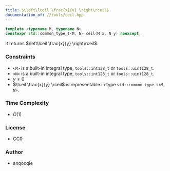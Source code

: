 ```yaml
---
title: $\left\lceil \frac{x}{y} \right\rceil$
documentation_of: //tools/ceil.hpp
---
```


```cpp
template <typename M, typename N>
constexpr std::common_type_t<M, N> ceil(M x, N y) noexcept;
```

It returns $\left\lceil \frac{x}{y} \right\rceil$.

### Constraints
- `<M>` is a built-in integral type, `tools::int128_t` or `tools::uint128_t`.
- `<N>` is a built-in integral type, `tools::int128_t` or `tools::uint128_t`.
- $y \neq 0$
- $\lceil \frac{x}{y} \rceil$ is representable in type `std::common_type_t<M, N>`.

### Time Complexity
- $O(1)$

### License
- CC0

### Author
- anqooqie
